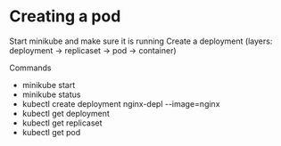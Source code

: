 # Creating a pod 

Start minikube and make sure it is running 
Create a deployment (layers: deployment -> replicaset -> pod -> container) 

Commands

* minikube start 
* minikube status 
* kubectl create deployment nginx-depl --image=nginx 
* kubectl get deployment 
* kubectl get replicaset 
* kubectl get pod 
